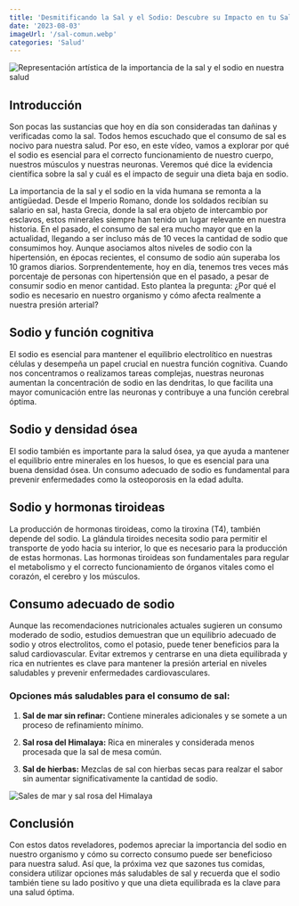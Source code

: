 ```yaml
---
title: 'Desmitificando la Sal y el Sodio: Descubre su Impacto en tu Salud'
date: '2023-08-03'
imageUrl: '/sal-comun.webp'
categories: 'Salud'
---
```




![Representación artística de la importancia de la sal y el sodio en nuestra salud](/sal-comun.webp)

## Introducción

Son pocas las sustancias que hoy en día son consideradas tan dañinas y verificadas como la sal. Todos hemos escuchado que el consumo de sal es nocivo para nuestra salud. Por eso, en este vídeo, vamos a explorar por qué el sodio es esencial para el correcto funcionamiento de nuestro cuerpo, nuestros músculos y nuestras neuronas. Veremos qué dice la evidencia científica sobre la sal y cuál es el impacto de seguir una dieta baja en sodio.

La importancia de la sal y el sodio en la vida humana se remonta a la antigüedad. Desde el Imperio Romano, donde los soldados recibían su salario en sal, hasta Grecia, donde la sal era objeto de intercambio por esclavos, estos minerales siempre han tenido un lugar relevante en nuestra historia. En el pasado, el consumo de sal era mucho mayor que en la actualidad, llegando a ser incluso más de 10 veces la cantidad de sodio que consumimos hoy. Aunque asociamos altos niveles de sodio con la hipertensión, en épocas recientes, el consumo de sodio aún superaba los 10 gramos diarios. Sorprendentemente, hoy en día, tenemos tres veces más porcentaje de personas con hipertensión que en el pasado, a pesar de consumir sodio en menor cantidad. Esto plantea la pregunta: ¿Por qué el sodio es necesario en nuestro organismo y cómo afecta realmente a nuestra presión arterial?

## Sodio y función cognitiva

El sodio es esencial para mantener el equilibrio electrolítico en nuestras células y desempeña un papel crucial en nuestra función cognitiva. Cuando nos concentramos o realizamos tareas complejas, nuestras neuronas aumentan la concentración de sodio en las dendritas, lo que facilita una mayor comunicación entre las neuronas y contribuye a una función cerebral óptima.

## Sodio y densidad ósea

El sodio también es importante para la salud ósea, ya que ayuda a mantener el equilibrio entre minerales en los huesos, lo que es esencial para una buena densidad ósea. Un consumo adecuado de sodio es fundamental para prevenir enfermedades como la osteoporosis en la edad adulta.

## Sodio y hormonas tiroideas

La producción de hormonas tiroideas, como la tiroxina (T4), también depende del sodio. La glándula tiroides necesita sodio para permitir el transporte de yodo hacia su interior, lo que es necesario para la producción de estas hormonas. Las hormonas tiroideas son fundamentales para regular el metabolismo y el correcto funcionamiento de órganos vitales como el corazón, el cerebro y los músculos.

## Consumo adecuado de sodio

Aunque las recomendaciones nutricionales actuales sugieren un consumo moderado de sodio, estudios demuestran que un equilibrio adecuado de sodio y otros electrolitos, como el potasio, puede tener beneficios para la salud cardiovascular. Evitar extremos y centrarse en una dieta equilibrada y rica en nutrientes es clave para mantener la presión arterial en niveles saludables y prevenir enfermedades cardiovasculares.

### Opciones más saludables para el consumo de sal:

1. **Sal de mar sin refinar:** Contiene minerales adicionales y se somete a un proceso de refinamiento mínimo.

2. **Sal rosa del Himalaya:** Rica en minerales y considerada menos procesada que la sal de mesa común.

3. **Sal de hierbas:** Mezclas de sal con hierbas secas para realzar el sabor sin aumentar significativamente la cantidad de sodio.

![Sales de mar y sal rosa del Himalaya](/sales-bien.webp)


## Conclusión
Con estos datos reveladores, podemos apreciar la importancia del sodio en nuestro organismo y cómo su correcto consumo puede ser beneficioso para nuestra salud. Así que, la próxima vez que sazones tus comidas, considera utilizar opciones más saludables de sal y recuerda que el sodio también tiene su lado positivo y que una dieta equilibrada es la clave para una salud óptima. 
